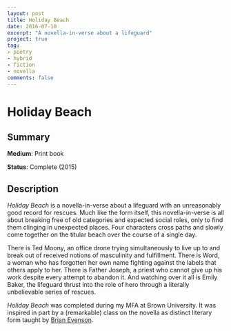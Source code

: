 ```yaml
---
layout: post
title: Holiday Beach
date: 2016-07-10
excerpt: "A novella-in-verse about a lifeguard"
project: true
tag:
- poetry
- hybrid
- fiction
- novella
comments: false
---
```


# Holiday Beach

## Summary
 **Medium**: Print book

 **Status**: Complete (2015)

## Description

*Holiday Beach* is a novella-in-verse about a lifeguard with an unreasonably
good record for rescues. Much like the form itself, this novella-in-verse is
all about breaking free of old categories and expected social roles, only to
find them clinging in unexpected places. Four characters cross paths and slowly
come together on the titular beach over the course of a single day.

There is Ted Moony, an office drone trying simultaneously to live up to and
break out of received notions of masculinity and fulfillment. There is Word, a
woman who has forgotten her own name fighting against the labels that others
apply to her.  There is Father Joseph, a priest who cannot give up his work
despite every attempt to abandon it. And watching over it all is Emily Baker,
the lifeguard thrust into the role of hero through a literally unbelievable
series of rescues.

*Holiday Beach* was completed during my MFA at Brown University. It was
inspired in part by a (remarkable) class on the novella as distinct literary
form taught by [Brian Evenson](http://www.brianevenson.com/).
